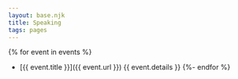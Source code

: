 ```yaml
--- 
layout: base.njk
title: Speaking
tags: pages
---
```


<!-- TODO: If no url, skip, or go add missing urls -->
{% for event in events %}
- [{{ event.title }}]({{ event.url }}) <span class="meta-text">{{ event.details }}</span>
{%- endfor %}
